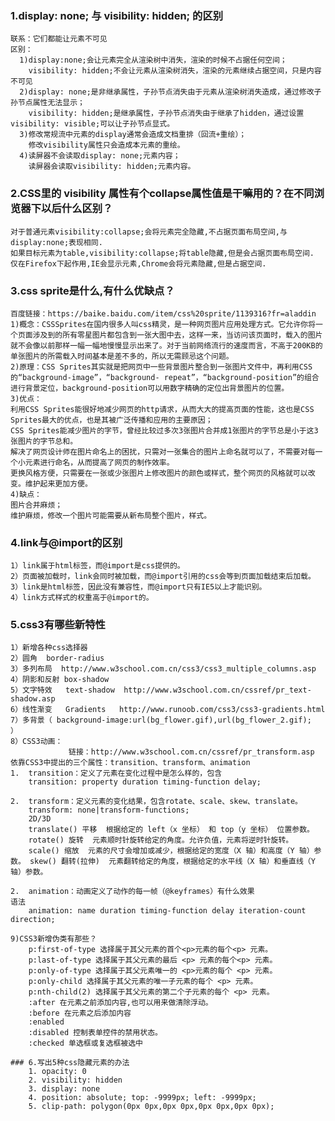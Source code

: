 ### 1.display: none;  与  visibility: hidden; 的区别
    联系：它们都能让元素不可见
    区别：
      1)display:none;会让元素完全从渲染树中消失，渲染的时候不占据任何空间；   
        visibility: hidden;不会让元素从渲染树消失，渲染的元素继续占据空间，只是内容不可见
      2)display: none;是非继承属性，子孙节点消失由于元素从渲染树消失造成，通过修改子孙节点属性无法显示；
        visibility: hidden;是继承属性，子孙节点消失由于继承了hidden，通过设置visibility: visible;可以让子孙节点显式。
      3)修改常规流中元素的display通常会造成文档重排（回流+重绘）；
        修改visibility属性只会造成本元素的重绘。
      4)读屏器不会读取display: none;元素内容；
        读屏器会读取visibility: hidden;元素内容。
  
### 2.CSS里的 visibility 属性有个collapse属性值是干嘛用的？在不同浏览器下以后什么区别？
    对于普通元素visibility:collapse;会将元素完全隐藏,不占据页面布局空间,与display:none;表现相同. 
    如果目标元素为table,visibility:collapse;将table隐藏,但是会占据页面布局空间. 
    仅在Firefox下起作用,IE会显示元素,Chrome会将元素隐藏,但是占据空间.  

### 3.css sprite是什么,有什么优缺点？
    百度链接：https://baike.baidu.com/item/css%20sprite/1139316?fr=aladdin
    1)概念：CSSSprites在国内很多人叫css精灵，是一种网页图片应用处理方式。它允许你将一个页面涉及到的所有零星图片都包含到一张大图中去，这样一来，当访问该页面时，载入的图片就不会像以前那样一幅一幅地慢慢显示出来了。对于当前网络流行的速度而言，不高于200KB的单张图片的所需载入时间基本是差不多的，所以无需顾忌这个问题。
    2)原理：CSS Sprites其实就是把网页中一些背景图片整合到一张图片文件中，再利用CSS的“background-image”，“background- repeat”，“background-position”的组合进行背景定位，background-position可以用数字精确的定位出背景图片的位置。
    3)优点：
    利用CSS Sprites能很好地减少网页的http请求，从而大大的提高页面的性能，这也是CSS Sprites最大的优点，也是其被广泛传播和应用的主要原因；
    CSS Sprites能减少图片的字节，曾经比较过多次3张图片合并成1张图片的字节总是小于这3张图片的字节总和。
    解决了网页设计师在图片命名上的困扰，只需对一张集合的图片上命名就可以了，不需要对每一个小元素进行命名，从而提高了网页的制作效率。
    更换风格方便，只需要在一张或少张图片上修改图片的颜色或样式，整个网页的风格就可以改变。维护起来更加方便。
    4)缺点：
    图片合并麻烦；
    维护麻烦，修改一个图片可能需要从新布局整个图片，样式。
    
 ### 4.link与@import的区别
    1）link属于html标签，而@import是css提供的。
    2）页面被加载时，link会同时被加载，而@import引用的css会等到页面加载结束后加载。
    3）link是html标签，因此没有兼容性，而@import只有IE5以上才能识别。
    4）link方式样式的权重高于@import的。
 ### 5.css3有哪些新特性
    1）新增各种css选择器
    2）圆角  border-radius
    3）多列布局  http://www.w3school.com.cn/css3/css3_multiple_columns.asp                    
    4）阴影和反射 box-shadow  
    5）文字特效   text-shadow  http://www.w3school.com.cn/cssref/pr_text-shadow.asp
    6）线性渐变   Gradients   http://www.runoob.com/css3/css3-gradients.html
    7）多背景（ background-image:url(bg_flower.gif),url(bg_flower_2.gif);  ）
    8）CSS3动画：
                 链接：http://www.w3school.com.cn/cssref/pr_transform.asp
    依靠CSS3中提出的三个属性：transition、transform、animation
    1.  transition：定义了元素在变化过程中是怎么样的，包含
        transition: property duration timing-function delay;
    
    2.  transform：定义元素的变化结果，包含rotate、scale、skew、translate。
        transform: none|transform-functions;
        2D/3D 
        translate() 平移  根据给定的 left（x 坐标） 和 top（y 坐标） 位置参数。 
        rotate() 旋转  元素顺时针旋转给定的角度。允许负值，元素将逆时针旋转。 
        scale() 缩放  元素的尺寸会增加或减少，根据给定的宽度（X 轴）和高度（Y 轴）参数。 skew() 翻转(拉伸)  元素翻转给定的角度，根据给定的水平线（X 轴）和垂直线（Y 轴）参数。
    
    2.  animation：动画定义了动作的每一帧（@keyframes）有什么效果
    语法
        animation: name duration timing-function delay iteration-count direction;
        
    9)CSS3新增伪类有那些？
        p:first-of-type 选择属于其父元素的首个<p>元素的每个<p> 元素。
        p:last-of-type 选择属于其父元素的最后 <p> 元素的每个<p> 元素。
        p:only-of-type 选择属于其父元素唯一的 <p>元素的每个 <p> 元素。
        p:only-child 选择属于其父元素的唯一子元素的每个 <p> 元素。
        p:nth-child(2) 选择属于其父元素的第二个子元素的每个 <p> 元素。
        :after 在元素之前添加内容,也可以用来做清除浮动。
        :before 在元素之后添加内容
        :enabled
        :disabled 控制表单控件的禁用状态。
        :checked 单选框或复选框被选中

    ### 6.写出5种css隐藏元素的办法
        1. opacity: 0
        2. visibility: hidden
        3. display: none
        4. position: absolute; top: -9999px; left: -9999px;
        5. clip-path: polygon(0px 0px,0px 0px,0px 0px,0px 0px);
    
